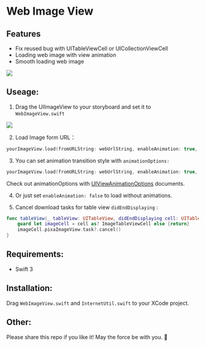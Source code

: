 # Web Image View

## Features

- Fix reused bug with UITableViewCell or UICollectionViewCell
- Loading web image with view animation 
- Smooth loading web image


![](https://media.giphy.com/media/xULW8ABL8rsw3jZyaA/giphy.gif)


## Useage:

1. Drag the UIImageView to your storyboard and set it to `WebImageView.swift`

![](https://i.imgur.com/JXVrs5W.png)

2. Load Image form URL：

 
```Swift
yourImageView.load(fromURLString: webUrlString, enableAnimation: true, defaultImage: UIImage(named: "defaultImage")!)
```

3. You can set animation transition style with `animationOptions:`

```Swift
yourImageView.load(fromURLString: webUrlString, enableAnimation: true, defaultImage: UIImage(named: "defaultImage")!, animationOptions: .transitionCrossDissolve)
```

Check out animationOptions with [UIViewAnimationOptions](https://developer.apple.com/documentation/uikit/uiviewanimationoptions) documents.

4. Or just set `enableAnimation: false` to load without animations.

5. Cancel download tasks for table view `didEndDisplaying` :

```Swift
func tableView(_ tableView: UITableView, didEndDisplaying cell: UITableViewCell, forRowAt indexPath: IndexPath) {
    guard let imageCell = cell as? ImageTableViewCell else {return}
    imageCell.pixaImageView.task?.cancel()
}
```    


## Requirements:

- Swift 3

## Installation:

Drag `WebImageView.swift` and `InternetUtil.swift` to your XCode project.

## Other:

Please share this repo if you like it! 
May the force be with you. 🤩












